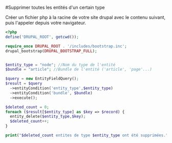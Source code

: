 #Supprimer toutes les entités d'un certain type

Créer un fichier php à la racine de votre site drupal avec le contenu suivant, puis l'appeler depuis votre navigateur.
```php
<?php
define('DRUPAL_ROOT', getcwd());

require_once DRUPAL_ROOT . '/includes/bootstrap.inc';
drupal_bootstrap(DRUPAL_BOOTSTRAP_FULL);


$entity_type = "node"; //Nom du type de l'entité
$bundle = "article"; //Bundle de l'entité ('article', 'page'...)

$query = new EntityFieldQuery();
$result = $query
  ->entityCondition('entity_type',$entity_type)
  ->entityCondition('bundle', $bundle)
  ->execute();

$deleted_count = 0;
foreach ($result[$entity_type] as $key => $record) {
  entity_delete($entity_type,$key);
  $deleted_count++;
}

print("$deleted_count entites de type $entity_type ont été supprimées.");
```
